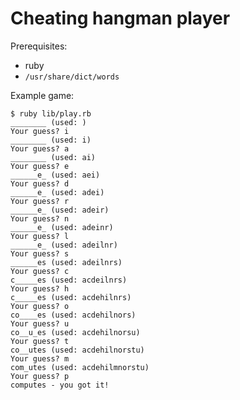 Cheating hangman player
=======================

Prerequisites:

* ruby
* `/usr/share/dict/words`

Example game:

```
$ ruby lib/play.rb
________ (used: )
Your guess? i
________ (used: i)
Your guess? a
________ (used: ai)
Your guess? e
______e_ (used: aei)
Your guess? d
______e_ (used: adei)
Your guess? r
______e_ (used: adeir)
Your guess? n
______e_ (used: adeinr)
Your guess? l
______e_ (used: adeilnr)
Your guess? s
______es (used: adeilnrs)
Your guess? c
c_____es (used: acdeilnrs)
Your guess? h
c_____es (used: acdehilnrs)
Your guess? o
co____es (used: acdehilnors)
Your guess? u
co__u_es (used: acdehilnorsu)
Your guess? t
co__utes (used: acdehilnorstu)
Your guess? m
com_utes (used: acdehilmnorstu)
Your guess? p
computes - you got it!
```